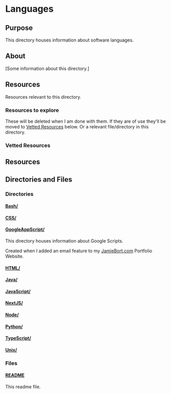 # Languages

## Purpose

This directory houses information about software languages.

## About

[Some information about this directory.]

## Resources

Resources relevant to this directory.

### Resources to explore

These will be deleted when I am done with them. If they are of use they'll be moved to [Vetted Resources](#vetted-resources) below. Or a relevant file/directory in this directory.

### Vetted Resources

## Resources

## Directories and Files

### Directories

#### [Bash/](./Bash/)

#### [CSS/](./CSS/)

#### [GoogleAppScript/](./GoogleAppScript/)

This directory houses information about Google Scripts.

Created when I added an email feature to my [JamieBort.com](https://JamieBort.com) Portfolio Website.

#### [HTML/](./HTML/)

#### [Java/](./Java/)

#### [JavaScript/](./JavaScript/)

#### [NextJS/](./NextJS/)

#### [Node/](./Node/)

#### [Python/](./Python/)

#### [TypeScript/](./TypeScript/)

#### [Unix/](./Unix/)

### Files

#### [README](./README.md)

This readme file.
